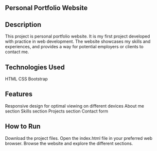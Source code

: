 ## Personal Portfolio Website

## Description
This project is personal portfolio website. It is my first project developed with practice in web development. The website showcases my skills and experiences, and provides a way for potential employers or clients to contact me.

## Technologies Used
HTML
CSS
Bootstrap

## Features
Responsive design for optimal viewing on different devices
About me section
Skills section
Projects section
Contact form

## How to Run
Download the project files.
Open the index.html file in your preferred web browser.
Browse the website and explore the different sections.
